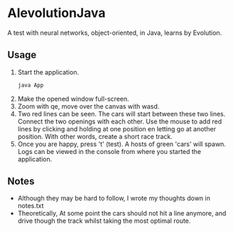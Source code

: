 # AIevolutionJava
A test with neural networks, object-oriented, in Java, learns by Evolution.

## Usage
1. Start the application.
   ```sh
   java App
   ```
2. Make the opened window full-screen.
3. Zoom with qe, move over the canvas with wasd.
4. Two red lines can be seen. The cars will start between these two lines. Connect the two openings with each other. Use the mouse to add red lines by clicking and holding at one position en letting go at another position. With other words, create a short race track.
5. Once you are happy, press 't' (test). A hosts of green 'cars' will spawn. Logs can be viewed in the console from where you started the application.

## Notes
- Although they may be hard to follow, I wrote my thoughts down in notes.txt
- Theoretically, At some point the cars should not hit a line anymore, and drive though the track whilst taking the most optimal route.